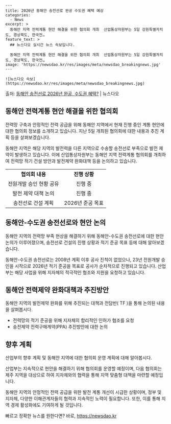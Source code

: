     ---
    title: 2026년 동해안 송전선로 완공 수도권 혜택 예상
    categories:
      - News
    excerpt: >
      동해안 지역 전력계통 현안 해결을 위한 협의회 개최  산업통상자원부는 5일 강원특별자치도, 경상북도, 한국전…
    feature_text: >
      ## 뉴스다오 실시간 뉴스 속보입니다.
    
      동해안 지역 전력계통 현안 해결을 위한 협의회 개최  산업통상자원부는 5일 강원특별자치도, 경상북도, 한국전…
    image: 'https://newsdao.kr/res/images/meta/newsdao_breakingnews.jpg'
    ---
    
    ![뉴스다오 속보](https://newsdao.kr/res/images/meta/newsdao_breakingnews.jpg)

<p>출처: <a href="https://newsdao.kr/4635" rel="dofollow">동해안 송전선로 2026년 완공, 수도권 혜택?</a> | 뉴스다오</p>

<h2 data-ke-size="size26">동해안 전력계통 현안 해결을 위한 협의회</h2>
전력망 구축과 안정적인 전력 공급을 위해 동해안 지역에서 현재 진행 중인 계통 현안에 대한 협의회 정보를 소개하고 있습니다. 지난 5일 개최된 협의회에 대한 내용과 추진 계획 등을 살펴보겠습니다.

<p data-ke-size="size16">동해안 지역은 해당 지역의 발전력을 다른 지역으로 수송할 송전선로 부족으로 발전 제약이 발생하고 있습니다. 이에 산업통상자원부는 동해안 지역 전력계통 협의회를 개최하여 전력망 적기 건설 방안과 발전제약 완화대책 등을 논의하고 있습니다.</p>

<table>
  <tr>
    <td style="text-align: center; height: 17px;"><b>협의회 내용</b></td>
    <td style="text-align: center; height: 17px;"><b>진행 상황</b></td>
  </tr>
  <tr>
    <td style="text-align: center; height: 17px;">전원개발 승인 현황 공유</td>
    <td style="text-align: center; height: 17px;">진행 중</td>
  </tr>
  <tr>
    <td style="text-align: center; height: 17px;">발전 제약 대책 논의</td>
    <td style="text-align: center; height: 17px;">진행 중</td>
  </tr>
  <tr>
    <td style="text-align: center; height: 17px;">송전선로 건설 계획</td>
    <td style="text-align: center; height: 17px;">2026년 준공 목표</td>
  </tr>
</table>

<h2 data-ke-size="size26">동해안-수도권 송전선로와 현안 논의</h2>
동해안 지역의 전력망 부족 현상을 해결하기 위해 동해안-수도권 송전선로에 대한 현안 논의가 이루어졌으며, 송전선로 건설의 진행 상황과 적기 준공 목표 등에 대해 알아보겠습니다.

<p data-ke-size="size16">동해안-수도권 송전선로는 2008년 계획 이후 공사 진척이 없었으나, 23년 전원개발 승인을 시작으로 2026년 적기 준공을 목표로 공사가 순차적으로 진행되고 있습니다. 산업부는 해당 사업을 위해 지자체의 적극적인 협조와 지원을 요청하고 있습니다.</p>

<h2 data-ke-size="size26">동해안 전력제약 완화대책과 추진방안</h2>
동해안 지역의 발전제약 완화를 위해 추진되는 대책과 전담반( TF )을 통해 논의된 내용을 살펴봅시다.

<ul>
  <li>전력망의 적기 준공을 위해 지자체의 합리적인 인허가 협조를 요청</li>
  <li>송전제약 전력구매계약(PPA) 추진방안에 대한 논의</li>
</ul>

<h2 data-ke-size="size26">향후 계획</h2>
산업부의 향후 계획 및 동해안 지역에 대한 협의회 운영 계획에 대해 알아봅시다.

<p data-ke-size="size16">산업부는 지속적으로 현안을 해결하기 위해 협의회를 운영할 예정이며, 다음 협의회는 제주 지역을 대상으로 하여 지자체와의 협력을 통해 지역 맞춤형 대책을 마련할 예정입니다.</p>

동해안 지역의 안정적인 전력 공급을 위한 발전 계통 개선이 시급한 상황이며, 정부 및 지자체, 다양한 이해관계자들의 협력과 지속적인 노력이 필요합니다. 또한, 이를 통해 지역 경제 활성화에도 기여하게 될 것입니다.

<p data-ke-size="size16"></p> 

빠르고 정확한 뉴스를 원한다면? 바로, <a href="https://newsdao.kr" rel="dofollow">https://newsdao.kr</a>


    
